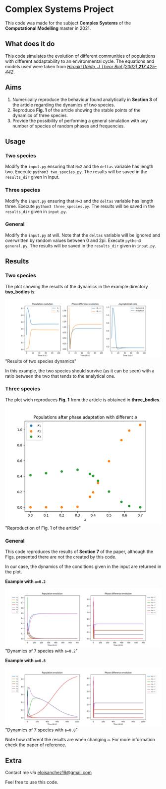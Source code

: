 # Complex Systems Project

This code was made for the subject **Complex Systems** of the **Computational Modelling** master in 2021.

## What does it do
This code simulates the evolution of different communities of populations with different addaptability to an environmental cycle. The equations and models used were taken from *[Hiroaki Daido, J Theor Biol (2002) __217__ 425-442](https://doi.org/10.1006/jtbi.2002.3050)*.

## Aims
1. Numerically reproduce the behaviour found analytically in **Section 3** of the article regarding the dynamics of two species.
2. Reproduce **Fig. 1** of the article showing the stable points of the dynamics of three species.
3. Provide the possibility of performing a general simulation with any number of species of random phases and frequencies.

## Usage
### Two species
Modify the `input.py` ensuring that `N=2` and the `deltas` variable has length two. Execute `python3 two_species.py`. The results will be saved in the `results_dir` given in input.

### Three species
Modify the `input.py` ensuring that `N=3` and the `deltas` variable has length three. Execute `python3 three_species.py`. The results will be saved in the `results_dir` given in `input.py`.

### General
Modify the `input.py` at will. Note that the `deltas` variable will be ignored and overwritten by random values between 0 and 2pi. Execute `python3 general.py`. The results will be saved in the `results_dir` given in `input.py`.

## Results
### Two species
The plot showing the results of the dynamics in the example directory **two_bodies** is:

![Broken link](https://github.com/EloiSanchez/SCom1/blob/main/two_species/plot.png) "Results of two species dynamics"

In this example, the two species should survive (as it can be seen) with a ratio between the two that tends to the analytical one.

### Three species
The plot wich reproduces **Fig. 1** from the article is obtained in **three_bodies**.

![Broken link](https://github.com/EloiSanchez/SCom1/blob/main/three_species/populations.png) "Reproduction of Fig. 1 of the article"

### General
This code reproduces the results of **Section 7** of the paper, although the Figs. presented there are not the created by this code.

In our case, the dynamics of the conditions given in the input are returned in the plot.

**Example with `a=0.2`**

![Broken link](https://github.com/EloiSanchez/SCom1/blob/main/general_a_0.2/plot.png) "Dynamics of 7 species with `a=0.2`"


**Example with `a=0.8`**

![alt text](https://github.com/EloiSanchez/SCom1/blob/main/general_a_0.8/plot.png) "Dynamics of 7 species with `a=0.8`"

Note how different the results are when changing `a`. For more information check the paper of reference.

## Extra
Contact me _via_ eloisanchez16@gmail.com

Feel free to use this code.
